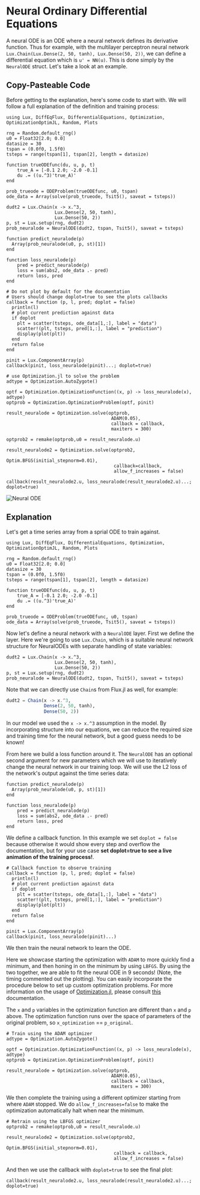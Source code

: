 # Neural Ordinary Differential Equations

A neural ODE is an ODE where a neural
network defines its derivative function. Thus for example, with the multilayer
perceptron neural network `Lux.Chain(Lux.Dense(2, 50, tanh), Lux.Dense(50, 2))`,
we can define a differential equation which is `u' = NN(u)`. This is done simply
by the `NeuralODE` struct. Let's take a look at an example.

## Copy-Pasteable Code

Before getting to the explanation, here's some code to start with. We will
follow a full explanation of the definition and training process:

```@example neuralode_cp
using Lux, DiffEqFlux, DifferentialEquations, Optimization, OptimizationOptimJL, Random, Plots

rng = Random.default_rng()
u0 = Float32[2.0; 0.0]
datasize = 30
tspan = (0.0f0, 1.5f0)
tsteps = range(tspan[1], tspan[2], length = datasize)

function trueODEfunc(du, u, p, t)
    true_A = [-0.1 2.0; -2.0 -0.1]
    du .= ((u.^3)'true_A)'
end

prob_trueode = ODEProblem(trueODEfunc, u0, tspan)
ode_data = Array(solve(prob_trueode, Tsit5(), saveat = tsteps))

dudt2 = Lux.Chain(x -> x.^3,
                  Lux.Dense(2, 50, tanh),
                  Lux.Dense(50, 2))
p, st = Lux.setup(rng, dudt2)
prob_neuralode = NeuralODE(dudt2, tspan, Tsit5(), saveat = tsteps)

function predict_neuralode(p)
  Array(prob_neuralode(u0, p, st)[1])
end

function loss_neuralode(p)
    pred = predict_neuralode(p)
    loss = sum(abs2, ode_data .- pred)
    return loss, pred
end

# Do not plot by default for the documentation
# Users should change doplot=true to see the plots callbacks
callback = function (p, l, pred; doplot = false)
  println(l)
  # plot current prediction against data
  if doplot
    plt = scatter(tsteps, ode_data[1,:], label = "data")
    scatter!(plt, tsteps, pred[1,:], label = "prediction")
    display(plot(plt))
  end
  return false
end

pinit = Lux.ComponentArray(p)
callback(pinit, loss_neuralode(pinit)...; doplot=true)

# use Optimization.jl to solve the problem
adtype = Optimization.AutoZygote()

optf = Optimization.OptimizationFunction((x, p) -> loss_neuralode(x), adtype)
optprob = Optimization.OptimizationProblem(optf, pinit)

result_neuralode = Optimization.solve(optprob,
                                       ADAM(0.05),
                                       callback = callback,
                                       maxiters = 300)

optprob2 = remake(optprob,u0 = result_neuralode.u)

result_neuralode2 = Optimization.solve(optprob2,
                                        Optim.BFGS(initial_stepnorm=0.01),
                                        callback=callback,
                                        allow_f_increases = false)

callback(result_neuralode2.u, loss_neuralode(result_neuralode2.u)...; doplot=true)
```

![Neural ODE](https://user-images.githubusercontent.com/1814174/88589293-e8207f80-d026-11ea-86e2-8a3feb8252ca.gif)

## Explanation

Let's get a time series array from a sprial ODE to train against.

```@example neuralode
using Lux, DiffEqFlux, DifferentialEquations, Optimization, OptimizationOptimJL, Random, Plots

rng = Random.default_rng()
u0 = Float32[2.0; 0.0]
datasize = 30
tspan = (0.0f0, 1.5f0)
tsteps = range(tspan[1], tspan[2], length = datasize)

function trueODEfunc(du, u, p, t)
    true_A = [-0.1 2.0; -2.0 -0.1]
    du .= ((u.^3)'true_A)'
end

prob_trueode = ODEProblem(trueODEfunc, u0, tspan)
ode_data = Array(solve(prob_trueode, Tsit5(), saveat = tsteps))
```

Now let's define a neural network with a `NeuralODE` layer. First we define
the layer. Here we're going to use `Lux.Chain`, which is a suitable neural network
structure for NeuralODEs with separate handling of state variables:

```@example neuralode
dudt2 = Lux.Chain(x -> x.^3,
                  Lux.Dense(2, 50, tanh),
                  Lux.Dense(50, 2))
p, st = Lux.setup(rng, dudt2)
prob_neuralode = NeuralODE(dudt2, tspan, Tsit5(), saveat = tsteps)
```

Note that we can directly use `Chain`s from Flux.jl as well, for example:

```julia
dudt2 = Chain(x -> x.^3,
              Dense(2, 50, tanh),
              Dense(50, 2))
```

In our model we used the `x -> x.^3` assumption in the model. By incorporating
structure into our equations, we can reduce the required size and training time
for the neural network, but a good guess needs to be known!

From here we build a loss function around it. The `NeuralODE` has an optional
second argument for new parameters which we will use to iteratively change the
neural network in our training loop. We will use the L2 loss of the network's
output against the time series data:

```@example neuralode
function predict_neuralode(p)
  Array(prob_neuralode(u0, p, st)[1])
end

function loss_neuralode(p)
    pred = predict_neuralode(p)
    loss = sum(abs2, ode_data .- pred)
    return loss, pred
end
```

We define a callback function. In this example we set `doplot = false` because otherwise
it would show every step and overflow the documentation, but for your use case
**set doplot=true to see a live animation of the training process!**.

```@example neuralode
# Callback function to observe training
callback = function (p, l, pred; doplot = false)
  println(l)
  # plot current prediction against data
  if doplot
    plt = scatter(tsteps, ode_data[1,:], label = "data")
    scatter!(plt, tsteps, pred[1,:], label = "prediction")
    display(plot(plt))
  end
  return false
end

pinit = Lux.ComponentArray(p)
callback(pinit, loss_neuralode(pinit)...)
```

We then train the neural network to learn the ODE.

Here we showcase starting the optimization with `ADAM` to more quickly find a
minimum, and then honing in on the minimum by using `LBFGS`. By using the two
together, we are able to fit the neural ODE in 9 seconds! (Note, the timing
commented out the plotting). You can easily incorporate the procedure below to
set up custom optimization problems. For more information on the usage of
[Optimization.jl](https://github.com/SciML/Optimization.jl), please consult
[this](https://docs.sciml.ai/Optimization/stable/) documentation.

The `x` and `p` variables in the optimization function are different than
`x` and `p` above. The optimization function runs over the space of parameters of
the original problem, so `x_optimization` == `p_original`.

```@example neuralode
# Train using the ADAM optimizer
adtype = Optimization.AutoZygote()

optf = Optimization.OptimizationFunction((x, p) -> loss_neuralode(x), adtype)
optprob = Optimization.OptimizationProblem(optf, pinit)

result_neuralode = Optimization.solve(optprob,
                                       ADAM(0.05),
                                       callback = callback,
                                       maxiters = 300)
```

We then complete the training using a different optimizer starting from where
`ADAM` stopped. We do `allow_f_increases=false` to make the optimization automatically
halt when near the minimum.

```@example neuralode
# Retrain using the LBFGS optimizer
optprob2 = remake(optprob,u0 = result_neuralode.u)

result_neuralode2 = Optimization.solve(optprob2,
                                        Optim.BFGS(initial_stepnorm=0.01),
                                        callback = callback,
                                        allow_f_increases = false)
```

And then we use the callback with `doplot=true` to see the final plot:

```@example neuralode
callback(result_neuralode2.u, loss_neuralode(result_neuralode2.u)...; doplot=true)
```
